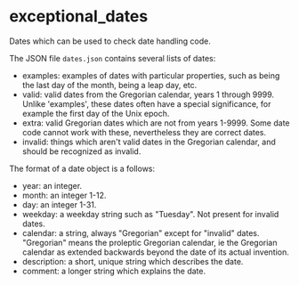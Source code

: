 # exceptional_dates
Dates which can be used to check date handling code.

The JSON file `dates.json` contains several lists of dates:
 - examples: examples of dates with particular properties, such as being the last day of the month, being a leap day, etc.
 - valid: valid dates from the Gregorian calendar, years 1 through 9999. Unlike 'examples', these dates often have a special significance, for example the first day of the Unix epoch.
 - extra: valid Gregorian dates which are not from years 1-9999. Some date code cannot work with these, nevertheless they are correct dates.
 - invalid: things which aren't valid dates in the Gregorian calendar, and should be recognized as invalid.

The format of a date object is a follows:
 - year: an integer.
 - month: an integer 1-12.
 - day: an integer 1-31.
 - weekday: a weekday string such as "Tuesday". Not present for invalid dates.
 - calendar: a string, always "Gregorian" except for "invalid" dates. "Gregorian" means the proleptic Gregorian calendar, ie the Gregorian calendar as extended backwards beyond the date of its actual invention.
 - description: a short, unique string which describes the date.
 - comment: a longer string which explains the date.
